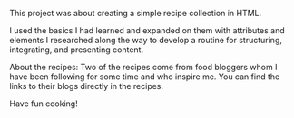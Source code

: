 This project was about creating a simple recipe collection in HTML.

I used the basics I had learned and expanded on them with attributes and elements I researched along the way to develop a routine for structuring, integrating, and presenting content.

About the recipes: Two of the recipes come from food bloggers whom I have been following for some time and who inspire me. You can find the links to their blogs directly in the recipes.

Have fun cooking!